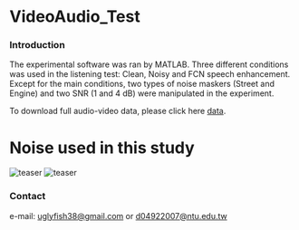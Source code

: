 # VideoAudio_Test

### Introduction
The experimental software was ran by MATLAB. Three different conditions was used in the listening test: Clean, Noisy and FCN speech enhancement. Except for the main conditions, two types of noise maskers (Street and Engine) and two SNR (1 and 4 dB) were manipulated in the experiment.

To download full audio-video data, please click here [data](https://drive.google.com/drive/folders/1iycJkD47wdJO9xw48ChR4g4cCmDnH4Iu?usp=sharing).


# Noise used in this study
![teaser](https://github.com/JasonSWFu/VideoAudio_Test/blob/master/images/engine.bmp)
![teaser](https://github.com/JasonSWFu/VideoAudio_Test/blob/master/images/street.bmp)
      
    
### Contact

e-mail: uglyfish38@gmail.com or d04922007@ntu.edu.tw

